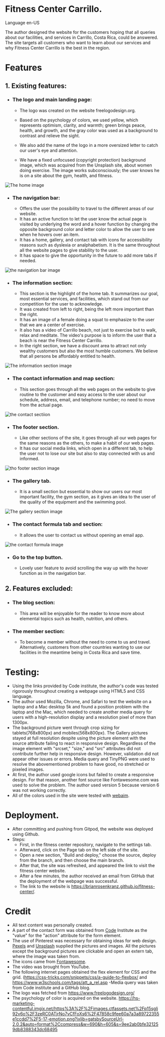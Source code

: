 # Fitness Center Carrillo.

Language en-US

The author designed the website for the customers hoping that all queries about our facilities, and services in Carrillo, Costa Rica, could be answered. The site targets all customers who want to learn about our services and why Fitness Center Carrillo is the best in the region.
# Features
## 1. Existing features:


+   ### The logo and main landing page:

    - The logo was created on the website freelogodesign.org. 
    - Based on the psychology of colors, we used yellow, which represents optimism, clarity, and warmth; green brings peace, health, and growth, and the gray color was used as a background to contrast and relieve the sight. 

    - We also add the name of the logo in a more oversized letter to catch our user's eye and attention. 
    - We have a fixed unfocused (copyright protection) background image, which was acquired from the Unsplash site, about women doing exercise. The image works subconsciously; the user knows he is on a site about the gym, health, and fitness.

![The home image](assets/images/home.png)

+   ### The navigation bar:
    - Offers the user the possibility to travel to the different areas of our website. 
    - It has an active function to let the user know the actual page is visited by underlying the word and a hover function by changing the opposite background color and letter color to allow the user to see when he hovers over an item.
    - It has a home, gallery, and contact tab with icons for accessibility reasons such as dyslexia or analphabetism. It is the same throughout all the website pages to give stability to the user.
    - It has space to give the opportunity in the future to add more tabs if needed.

![the navigation bar image](assets/images/navigation-bar.png)

+   ### The information section:
    - This section is the highlight of the home tab. It summarizes our goal, most essential services, and facilities, which stand out from our competition for the user to acknowledge.
    - It was created from left to right, being the left more important than the right.
    - It has an image of a female doing a squat to emphasize to the user that we are a center of exercise. 
    - It also has a video of Carrillo beach, not just to exercise but to walk, relax and meditate. The video's purpose is to inform the user that a beach is near the Fitness Center Carrillo.
    - In the right section, we have a discount area to attract not only wealthy customers but also the most humble customers. We believe that all persons be affordably entitled to health.           

![The information section image](assets/images/info-section.png)

+   ### The contact information and map section:
    - This section goes through all the web pages on the website to give routine to the customer and easy access to the user about our schedule, address, email, and telephone number; no need to move from the actual page.

![the contact sectiion](assets/images/contact.png)

+   ### The footer section.
    - Like other sections of the site, it goes through all our web pages for the same reasons as the others, to make a habit of our web pages.
    - It has our social media links, which open in a different tab, to help the user not to lose our site but also to stay connected with us and informed.

![tho footer section image](assets/images/footer.png)

+   ### The gallery tab.
    - It is a small section but essential to show our users our most important facility, the gym section, as it gives an idea to the user of the quality of the equipment and the swimming pool.

![The gallery section image](assets/images/gallery.jpg)

+   ### The contact formula tab and section:
    - It allows the user to contact us without opening an email app. 

![the contact formula image](assets/images/contact-form.png)

+   ### Go to the top button. 
    - Lovely user feature to avoid scrolling the way up with the hover function as in the navigation bar.

## 2. Features excluded: 
 - ### The blog section: 
    - This area will be enjoyable for the reader to know more about elemental topics such as health, nutrition, and others.
 - ### The member section:
    - To become a member without the need to come to us and travel. Alternatively, customers from other countries wanting to use our facilities in the meantime being in Costa Rica and save time.
# Testing:
   - Using the links provided by Code institute, the author's code was tested rigorously throughout creating a webpage using HTML5 and CSS language. 
   - The author used Mozilla, Chrome, and Safari to test the website on a laptop and a Mac desktop 5k and found a position problem with the laptop and the Mac, which needed to create another media query for users with a high-resolution display and a resolution pixel of more than 1300px. 
 - The background picture went through crop sizing for tablets(768x800px) and mobiles(568x800px). The Gallery pictures stayed at full resolution despite using the picture element with the source attribute failing to react in responsive design. Regardless of the image element with "srcset," "size," and "src" attributes did not contribute further help in responsive design. However, validation did not appear other issues or errors. Media query and TinyPNG were used to resolve the abovementioned problem to have good, no stretched or pixeled images.
 - At first, the author used google icons but failed to create a responsive design. For that reason, another font source like Fontawesome.com was used to solve the problem. The author used version 5 because version 6 was not working correctly.
  - All of the colors used in the site were tested with [webaim](https://webaim.org/resources/contrastchecker/).

# Deployment.

- After committing and pushing from Gitpod, the website was deployed using Github.
- Steps:
    - First, in the fitness center repository, navigate to the settings tab. 
    - Afterward, click on the Page tab on the left side of the site. 
    - Open a new section, "Build and deploy," choose the source, deploy from the branch, and then choose the main branch. 
    - After that, the site was refreshed, and appeared the link to visit the fitness center website. 
    - After a few minutes, the author received an email from GitHub that the deployment of the webpage was successful.
    - The link to the website is https://brianrosenkranz.github.io/fitness-center/.

# Credit
- All text content was personally created. 
- A part of the contact form was obtained from [Code]((https://formdump.codeinstitute.net)) Institute as the "value" for the "action" attribute for the form element.
- The use of Pinterest was necessary for obtaining ideas for web design.
[Pexels](https://www.pexels.com/@brian-mora-rosenkranz-394880008/?nc=) and [Unsplash]( https://unsplash.com/) supplied the pictures and images. All the pictures except the background pictures are clickable and open an extern tab, where the image was taken from.
- The icons came from [Fontawesome](https://fontawesome.com/).
- The video was brought from YouTube.
- The following internet pages obtained the flex element for CSS and the grid. (https://css-tricks.com/snippets/css/a-guide-to-flexbox/ and https://www.w3schools.com/tags/att_a_rel.asp
-Media query was taken from Code institute and a GitHub blog.
- The logo was fetched from https://www.freelogodesign.org/
- The psychology of color is acquired on the website. https://hs-marketing-contentful.imgix.net/https%3A%2F%2Fimages.ctfassets.net%2Fp15sglj92v6o%2F3zeRC0ATjrNo7vCfFoXs6%2F47858c9fee60a7a3a89722355e1ccdd7%2F5-17-emotion.png?ixlib=gatsbySourceUrl-2.0.2&auto=format%2Ccompress&w=690&h=605&s=9ee2ab0bfe321259db8388343dc68495



